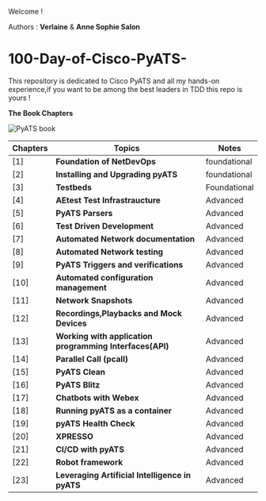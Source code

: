 Welcome ! 

Authors : **Verlaine** & **Anne Sophie Salon**

# 100-Day-of-Cisco-PyATS-
This repository is dedicated to Cisco PyATS and all my hands-on experience,if you want to be among the best leaders in TDD this repo is yours !

**The Book Chapters**

![PyATS book](https://github.com/user-attachments/assets/7d07ddca-2456-4e88-bdc1-a1d257312757)

| Chapters  | Topics                       | Notes |
|-------|---------------------------------|-------------------|
| [1]  |**Foundation of NetDevOps** | foundational|
| [2]  |**Installing and Upgrading pyATS** | foundational|
| [3]  |**Testbeds** | Foundational |
| [4]  |**AEtest Test Infrastraucture** | Advanced |
| [5]  |**PyATS Parsers** | Advanced |
| [6]  |**Test Driven Development** | Advanced |
| [7]  |**Automated Network documentation** | Advanced |
| [8]  |**Automated Network testing** | Advanced |
| [9]  |**PyATS Triggers and verifications** | Advanced |
| [10] |**Automated configuration management** | Advanced |
| [11] |**Network Snapshots** | Advanced |
| [12] |**Recordings,Playbacks and Mock Devices** | Advanced |
| [13] |**Working with application programming Interfaces(API)** | Advanced |
| [14] |**Parallel Call (pcall)** | Advanced |
| [15] |**PyATS Clean** | Advanced |
| [16] |**PyATS Blitz** | Advanced |
| [17] |**Chatbots with Webex** | Advanced |
| [18] |**Running pyATS as a container** | Advanced |
| [19] |**pyATS Health Check** | Advanced |
| [20] |**XPRESSO** | Advanced |
| [21] |**CI/CD with pyATS** | Advanced |
| [22] |**Robot framework** | Advanced |
| [23] |**Leveraging Artificial Intelligence in pyATS** | Advanced |






